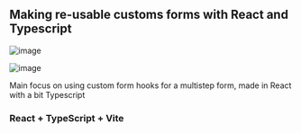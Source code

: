 ## Making re-usable customs forms with React and Typescript
![image](https://github.com/Patrixxk/Forms---multistep/assets/105343648/8dbeb47c-0ff6-4f1f-8524-5d0354ab7f00)

![image](https://github.com/Patrixxk/Forms---multistep/assets/105343648/644563fc-fb0d-4986-99c7-fe654cdd4abb)


Main focus on using custom form hooks for a multistep form, made in React with a bit Typescript

### React + TypeScript + Vite
